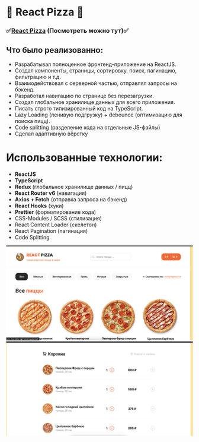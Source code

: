# 🍕 React Pizza 🍕

### ✅[React Pizza](https://pizza-shop-delta-eight.vercel.app/) (Посмотреть можно тут)✅

## Что было реализованно:

- Разрабатывал полноценное фронтенд-приложение на ReactJS.
- Создал компоненты, страницы, сортировку, поиск, пагинацию, фильтрацию и т.д.
- Взаимодействовал с серверной частью, отправлял запросы на бэкенд.
- Разработал навигацию по странице без перезагрузки.
- Создал глобальное хранилище данных для всего приложения.
- Писать строго типизированный код на TypeScript.
- Lazy Loading (ленивую подгрузку) + debounce (оптимизацию для поиска пицц).
- Сode splitting (разделение кода на отдельные JS-файлы)
- Сделал адаптивную вёрстку

# Использованные технологии:

- **ReactJS**
- **TypeScript**
- **Redux** (глобальное хранилище данных / пицц)
- **React Router v6** (навигация)
- **Axios + Fetch** (отправка запроса на бэкенд)
- **React Hooks** (хуки)
- **Prettier** (форматирование кода)
- CSS-Modules / SCSS (стилизация)
- React Content Loader (скелетон)
- React Pagination (пагинация)
- Code Splitting


<a href="https://pizza-shop-delta-eight.vercel.app/" target="_blank">
  <img src="https://github.com/VladimirovRoman/pizza-shop/blob/main/src/assets/img/github2.png" width="600"/>
</a>
<a href="https://pizza-shop-delta-eight.vercel.app/" target="_blank">
  <img src="https://github.com/VladimirovRoman/pizza-shop/blob/main/src/assets/img/github1.png" width="600" />
</a>
